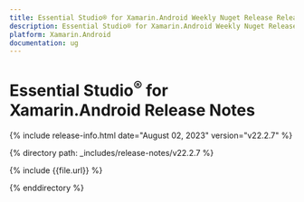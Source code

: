```yaml
---
title: Essential Studio® for Xamarin.Android Weekly Nuget Release Release Notes  
description: Essential Studio® for Xamarin.Android Weekly Nuget Release Release Notes  
platform: Xamarin.Android
documentation: ug
---
```


# Essential Studio<sup>®</sup> for Xamarin.Android  Release Notes  

{% include release-info.html date="August 02, 2023"  version="v22.2.7" %} 

{% directory path: _includes/release-notes/v22.2.7 %}

{% include {{file.url}} %}

{% enddirectory %}